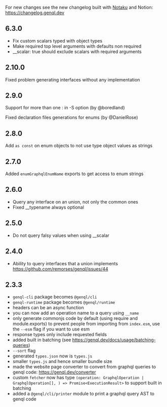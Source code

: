 For new changes see the new changelog built with [Notaku](https://notaku.so) and Notion: https://changelog.genql.dev

## 6.3.0

-   Fix custom scalars typed with object types
-   Make required top level arguments with defaults non required
-   \_\_scalar: true should exclude scalars with required arguments

## 2.10.0

Fixed problem generating interfaces without any implementation

## 2.9.0

Support for more than one : in -S option (by @boredland)

Fixed declaration files generations for enums (by @DanielRose)

## 2.8.0

Add `as const` on enum objects to not use type object values as strings

## 2.7.0

Added `enumGraphqlEnumName` exports to get access to enum strings

## 2.6.0

-   Query any interface on an union, not only the common ones
-   Fixed \_\_typename always optional

## 2.5.0

-   Do not query falsy values when using \_\_scalar

## 2.4.0

-   Ability to query interfaces that a union implements https://github.com/remorses/genql/issues/44

## 2.3.3

-   `genql-cli` package becomes `@genql/cli`
-   `genql-runtime` package becomes `@genql/runtime`
-   headers can be an async function
-   you can now add an operation name to a query using `__name`
-   only generate commonjs code by default (using require and module.exports) to prevent people from importing from `index.esm`, use the `--esm` flag if you want to use esm
-   response types only include requested fields
-   added built in batching (see https://genql.dev/docs/usage/batching-queries)
-   `--sort` flag
-   generated `types.json` now is `types.js`
-   smaller `types.js` and hence smaller bundle size
-   made the website page converter to convert from graphql queries to genql code: https://genql.dev/converter
-   custom `fetcher` now has type `(operation: GraphqlOperation | GraphqlOperation[], ) => Promise<ExecutionResult>` to support built in batching
-   added a `@genql/cli/printer` module to print a graphql query AST to genql code
